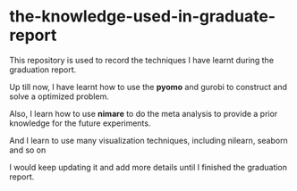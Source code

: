 # the-knowledge-used-in-graduate-report

This repository is used to record the techniques I have learnt during the graduation report.

Up till now, I have learnt how to use the **pyomo** and gurobi to construct and solve a optimized problem. 

Also, I learn how to use **nimare** to do the meta analysis to provide a prior knowledge for the future experiments.

And I learn to use many visualization techniques, including nilearn, seaborn and so on

I would keep updating it and add more details until I finished the graduation report.
